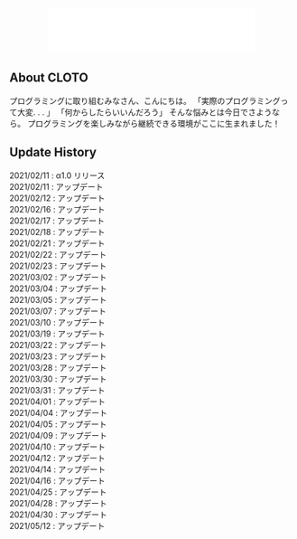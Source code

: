 <p align="center"><a href="https://cloto.jp"><img src="storage/app/public/system/header_logo.svg" alt="ロゴ" height="80px"></a></p>

## About CLOTO

プログラミングに取り組むみなさん、こんにちは。
「実際のプログラミングって大変. . . 」
「何からしたらいいんだろう」
そんな悩みとは今日でさようなら。
プログラミングを楽しみながら継続できる環境がここに生まれました！

## Update History

2021/02/11 : α1.0 リリース  
2021/02/11 : アップデート  
2021/02/12 : アップデート  
2021/02/16 : アップデート  
2021/02/17 : アップデート  
2021/02/18 : アップデート  
2021/02/21 : アップデート  
2021/02/22 : アップデート  
2021/02/23 : アップデート  
2021/03/02 : アップデート  
2021/03/04 : アップデート  
2021/03/05 : アップデート  
2021/03/07 : アップデート  
2021/03/10 : アップデート  
2021/03/19 : アップデート  
2021/03/22 : アップデート  
2021/03/23 : アップデート  
2021/03/28 : アップデート  
2021/03/30 : アップデート  
2021/03/31 : アップデート  
2021/04/01 : アップデート  
2021/04/04 : アップデート  
2021/04/05 : アップデート  
2021/04/09 : アップデート  
2021/04/10 : アップデート  
2021/04/12 : アップデート  
2021/04/14 : アップデート  
2021/04/16 : アップデート  
2021/04/25 : アップデート  
2021/04/28 : アップデート  
2021/04/30 : アップデート  
2021/05/12 : アップデート
